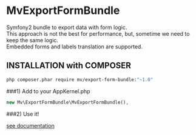 # MvExportFormBundle
Symfony2 bundle to export data with form logic.  
This approach is not the best for performance, but, sometime we need to keep the same logic.  
Embedded forms and labels translation are supported.

INSTALLATION with COMPOSER
--------------------------

```bash
php composer.phar require mv/export-form-bundle:"~1.0"
```

###1)  Add to your AppKernel.php

```php
new Mv\ExportFormBundle\MvExportFormBundle(),
```

###2)  Use it!

[see documentation](Resources/doc/index.md)